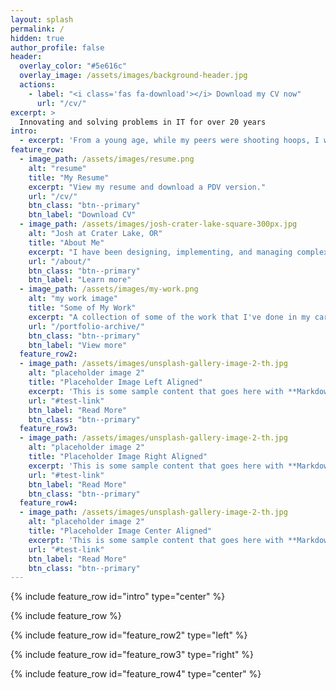 ```yaml
---
layout: splash
permalink: /
hidden: true
author_profile: false
header:
  overlay_color: "#5e616c"
  overlay_image: /assets/images/background-header.jpg
  actions:
    - label: "<i class='fas fa-download'></i> Download my CV now"
      url: "/cv/"
excerpt: >
  Innovating and solving problems in IT for over 20 years
intro: 
  - excerpt: 'From a young age, while my peers were shooting hoops, I was immersed in the world of technology, coding away. Computers have always been my passion, driving me to develop strong analytical skills and a deep understanding of network protocols and technologies. My ability to swiftly acquire new skills on the fly empowers me to troubleshoot, isolate, and resolve issues with efficiency and precision.'
feature_row:
  - image_path: /assets/images/resume.png
    alt: "resume"
    title: "My Resume"
    excerpt: "View my resume and download a PDV version."
    url: "/cv/"
    btn_class: "btn--primary"
    btn_label: "Download CV"
  - image_path: /assets/images/josh-crater-lake-square-300px.jpg
    alt: "Josh at Crater Lake, OR"
    title: "About Me"
    excerpt: "I have been designing, implementing, and managing complex routed networks for over 15 years..."
    url: "/about/"
    btn_class: "btn--primary"
    btn_label: "Learn more"
  - image_path: /assets/images/my-work.png
    alt: "my work image"
    title: "Some of My Work"
    excerpt: "A collection of some of the work that I've done in my career."
    url: "/portfolio-archive/"
    btn_class: "btn--primary"
    btn_label: "View more"  
  feature_row2:
  - image_path: /assets/images/unsplash-gallery-image-2-th.jpg
    alt: "placeholder image 2"
    title: "Placeholder Image Left Aligned"
    excerpt: 'This is some sample content that goes here with **Markdown** formatting. Left aligned with `type="left"`'
    url: "#test-link"
    btn_label: "Read More"
    btn_class: "btn--primary"
  feature_row3:
  - image_path: /assets/images/unsplash-gallery-image-2-th.jpg
    alt: "placeholder image 2"
    title: "Placeholder Image Right Aligned"
    excerpt: 'This is some sample content that goes here with **Markdown** formatting. Right aligned with `type="right"`'
    url: "#test-link"
    btn_label: "Read More"
    btn_class: "btn--primary"
  feature_row4:
  - image_path: /assets/images/unsplash-gallery-image-2-th.jpg
    alt: "placeholder image 2"
    title: "Placeholder Image Center Aligned"
    excerpt: 'This is some sample content that goes here with **Markdown** formatting. Centered with `type="center"`'
    url: "#test-link"
    btn_label: "Read More"
    btn_class: "btn--primary"
---
```


{% include feature_row id="intro" type="center" %}

{% include feature_row %}

{% include feature_row id="feature_row2" type="left" %}

{% include feature_row id="feature_row3" type="right" %}

{% include feature_row id="feature_row4" type="center" %}
